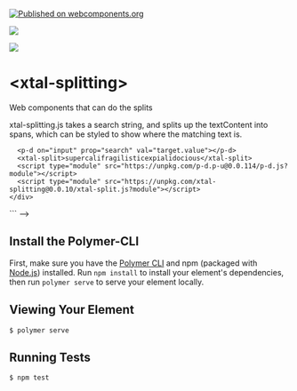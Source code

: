 [![Published on webcomponents.org](https://img.shields.io/badge/webcomponents.org-published-blue.svg)](https://www.webcomponents.org/element/xtal-splitting)

<a href="https://nodei.co/npm/xtal-splitting/"><img src="https://nodei.co/npm/xtal-splitting.png"></a>

<img src="https://badgen.net/bundlephobia/minzip/xtal-splitting">

# \<xtal-splitting\>

Web components that can do the splits 

xtal-splitting.js takes a search string, and splits up the textContent into spans, which can be styled to show where the matching text is.

<!--
```
<custom-element-demo>
  <template>
    <div>
      <h3>Basic xtal-splitting demo</h3>
      <style>
        .match{
          background-color: yellowgreen;
          font-weight: bold;
        }
      </style>
      <input type="text"  value="ca">
      <!-- pass down (p-d) input.value to xtal-split's search property -->
      <p-d on="input" prop="search" val="target.value"></p-d>
      <xtal-split>supercalifragilisticexpialidocious</xtal-split>
      <script type="module" src="https://unpkg.com/p-d.p-u@0.0.114/p-d.js?module"></script>
      <script type="module" src="https://unpkg.com/xtal-splitting@0.0.10/xtal-split.js?module"></script>
    </div>
  </template>
</custom-element-demo>
```
-->

## Install the Polymer-CLI

First, make sure you have the [Polymer CLI](https://www.npmjs.com/package/polymer-cli) and npm (packaged with [Node.js](https://nodejs.org)) installed. Run `npm install` to install your element's dependencies, then run `polymer serve` to serve your element locally.

## Viewing Your Element

```
$ polymer serve
```

## Running Tests

```
$ npm test
```

